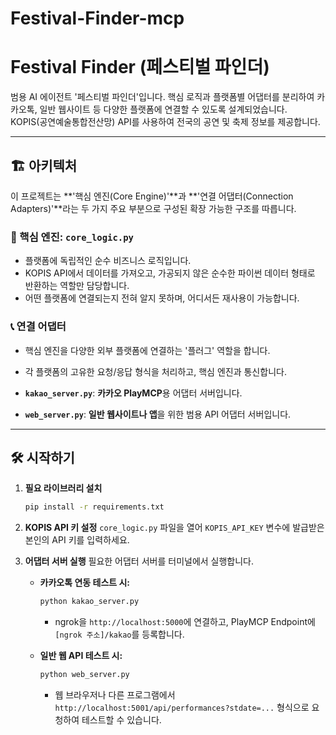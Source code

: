 # Festival-Finder-mcp

# Festival Finder (페스티벌 파인더)

범용 AI 에이전트 '페스티벌 파인더'입니다. 핵심 로직과 플랫폼별 어댑터를 분리하여 카카오톡, 일반 웹사이트 등 다양한 플랫폼에 연결할 수 있도록 설계되었습니다. KOPIS(공연예술통합전산망) API를 사용하여 전국의 공연 및 축제 정보를 제공합니다.

---

## 🏗️ 아키텍처

이 프로젝트는 **'핵심 엔진(Core Engine)'**과 **'연결 어댑터(Connection Adapters)'**라는 두 가지 주요 부분으로 구성된 확장 가능한 구조를 따릅니다.

### 🧠 핵심 엔진: `core_logic.py`
-   플랫폼에 독립적인 순수 비즈니스 로직입니다.
-   KOPIS API에서 데이터를 가져오고, 가공되지 않은 순수한 파이썬 데이터 형태로 반환하는 역할만 담당합니다.
-   어떤 플랫폼에 연결되는지 전혀 알지 못하며, 어디서든 재사용이 가능합니다.

### 📞 연결 어댑터
-   핵심 엔진을 다양한 외부 플랫폼에 연결하는 '플러그' 역할을 합니다.
-   각 플랫폼의 고유한 요청/응답 형식을 처리하고, 핵심 엔진과 통신합니다.

-   **`kakao_server.py`**: **카카오 PlayMCP**용 어댑터 서버입니다.
-   **`web_server.py`**: **일반 웹사이트나 앱**을 위한 범용 API 어댑터 서버입니다.

---

## 🛠️ 시작하기

1.  **필요 라이브러리 설치**
    ```bash
    pip install -r requirements.txt
    ```

2.  **KOPIS API 키 설정**
    `core_logic.py` 파일을 열어 `KOPIS_API_KEY` 변수에 발급받은 본인의 API 키를 입력하세요.

3.  **어댑터 서버 실행**
    필요한 어댑터 서버를 터미널에서 실행합니다.

    -   **카카오톡 연동 테스트 시:**
        ```bash
        python kakao_server.py
        ```
        - ngrok을 `http://localhost:5000`에 연결하고, PlayMCP Endpoint에 `[ngrok 주소]/kakao`를 등록합니다.

    -   **일반 웹 API 테스트 시:**
        ```bash
        python web_server.py
        ```
        - 웹 브라우저나 다른 프로그램에서 `http://localhost:5001/api/performances?stdate=...` 형식으로 요청하여 테스트할 수 있습니다.